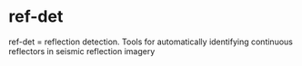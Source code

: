 # ref-det
ref-det = reflection detection. Tools for automatically identifying continuous reflectors in seismic reflection imagery
